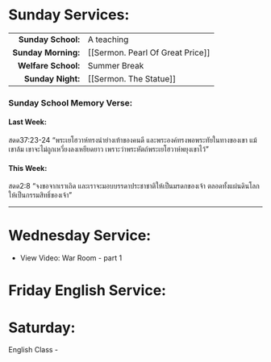 

# Sunday Services:

| | |
| --:|:-- |
| **Sunday School:**  |	A teaching
| **Sunday Morning:** |	[[Sermon. Pearl Of Great Price]]
| **Welfare School:** |	Summer Break
| **Sunday Night:**   |  [[Sermon. The Statue]]

### Sunday School Memory Verse:
#### Last Week: 

สดด37:23-24 “พระเยโฮวาห์ทรงนำย่างเท้าของคนดี และพระองค์ทรงพอพระทัยในทางของเขา แม้เขาล้ม เขาจะไม่ถูกเหวี่ยงลงเหยียดยาว เพราะว่าพระหัตถ์พระเยโฮวาห์พยุงเขาไว้”

#### This Week:

สดด2:8 “จงขอจากเราเถิด และเราจะมอบบรรดาประชาชาติให้เป็นมรดกของเจ้า ตลอดทั้งแผ่นดินโลกให้เป็นกรรมสิทธิ์ของเจ้า”

---
# Wednesday Service:

- View Video: War Room - part 1

# Friday English Service:


# Saturday:

English Class - 